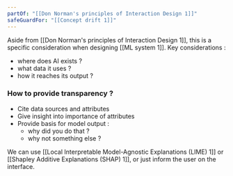 ```yaml
---
partOf: "[[Don Norman's principles of Interaction Design 1]]"
safeGuardFor: "[[Concept drift 1]]"
---
```


Aside from [[Don Norman's principles of Interaction Design 1]], this is a specific consideration when designing [[ML system 1]]. Key considerations : 

* where does AI exists ? 
* what data it uses ? 
* how it reaches its output ? 

### How to provide transparency ? 

* Cite data sources and attributes 
* Give insight into importance of attributes
* Provide basis for model output : 
	* why did you do that ? 
	* why not something else ? 


We can use [[Local Interpretable Model-Agnostic Explanations (LIME) 1]]  or [[Shapley Additive Explanations (SHAP) 1]], or just inform the user on the interface. 
